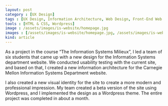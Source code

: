 ```yaml
---
layout: post
category : [UX Design]
tags : [UX Design, Information Architecture, Web Design, Front-End Web Development]
tools : [HTML & CSS, Wordpress]
image : /assets/images/is-website/homepage.jpg
images : [/assets/images/is-website/homepage.jpg, /assets/images/is-website/ia-stickies.jpg, /assets/images/is-website/nav.jpg, /assets/images/is-website/projects.jpg, /assets/images/is-website/project-detail.jpg, /assets/images/is-website/project.jpg, /assets/images/is-website/team.jpg, /assets/images/is-website/events-detail.jpg]
kind: article
---
```


<p class="description">
As a project in the course “The Information Systems Milieux”, I led a team of six students that came up with a new design for the Information Systems department website. We conducted usability testing with the current site, and based on that, I created a new information architecture for the Carnegie Mellon Information Systems Department website.
</p>
<p class="description">
 I also created a new visual identity for the site to create a more modern and professional impression. My team created a beta version of the site using Wordpress, and I implemented the design as a Wordpress theme. The entire project was completed in about a month.</p>